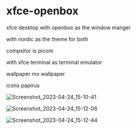 # xfce-openbox
   xfce desktop with openbox as the window manger

with nordic as the theme for both

compsitor is picom 

with xfce terminal as terminal emulator 

wallpaper mx wallpaper

icons papirus

![Screenshot_2023-04-24_15-10-41](https://user-images.githubusercontent.com/68042667/234093470-e9291f34-2bba-4bcf-93c5-406151e28395.png)

![Screenshot_2023-04-24_15-12-06](https://user-images.githubusercontent.com/68042667/234093495-fc90efe2-1e66-47d3-8cbd-a0250f26f650.png)

![Screenshot_2023-04-24_15-12-44](https://user-images.githubusercontent.com/68042667/234093502-0ead52ed-c1c7-47b2-9d5a-91ab412371d1.png)
